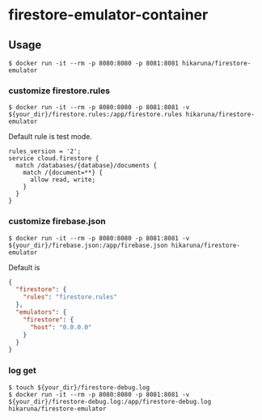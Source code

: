 # firestore-emulator-container

## Usage

```console
$ docker run -it --rm -p 8080:8080 -p 8081:8081 hikaruna/firestore-emulator
```

### customize firestore.rules

```console
$ docker run -it --rm -p 8080:8080 -p 8081:8081 -v ${your_dir}/firestore.rules:/app/firestore.rules hikaruna/firestore-emulator
```

Default rule is test mode.

```
rules_version = '2';
service cloud.firestore {
  match /databases/{database}/documents {
    match /{document=**} {
      allow read, write;
    }
  }
}
```

### customize firebase.json

```console
$ docker run -it --rm -p 8080:8080 -p 8081:8081 -v ${your_dir}/firebase.json:/app/firebase.json hikaruna/firestore-emulator
```

Default is

```json
{
  "firestore": {
    "rules": "firestore.rules"
  },
  "emulators": {
    "firestore": {
      "host": "0.0.0.0"
    }
  }
}
```

### log get

```console
$ touch ${your_dir}/firestore-debug.log
$ docker run -it --rm -p 8080:8080 -p 8081:8081 -v ${your_dir}/firestore-debug.log:/app/firestore-debug.log hikaruna/firestore-emulator
```
